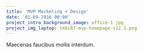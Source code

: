 ```yaml
---
title: 'MVP Marketing + Design'
date: '01-09-2016 00:00'
project_intro_background_image: office-1.jpg
project_img_laptop: t48i87-mvp-homepage-v12.1.png
---
```


<p class="subhead">Maecenas faucibus mollis interdum.</p>